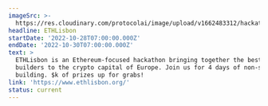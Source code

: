 ```yaml
---
imageSrc: >-
  https://res.cloudinary.com/protocolai/image/upload/v1662483312/hackathons/ethlisbon_utd3ug.png
headline: ETHLisbon
startDate: '2022-10-28T07:00:00.000Z'
endDate: '2022-10-30T07:00:00.000Z'
text: >
  ETHLisbon is an Ethereum-focused hackathon bringing together the best Web 3.0
  builders to the crypto capital of Europe. Join us for 4 days of non-stop
  building. $k of prizes up for grabs!
link: 'https://www.ethlisbon.org/'
status: current
---
```


